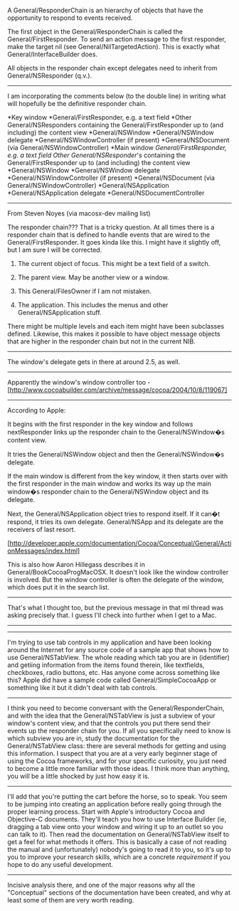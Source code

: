 

A General/ResponderChain is an hierarchy of objects that have the opportunity to respond to events received.

The first object in the General/ResponderChain is called the General/FirstResponder. To send an action message to the first responder, make the target nil (see General/NilTargetedAction). This is exactly what General/InterfaceBuilder does.

All objects in the responder chain except delegates need to inherit from General/NSResponder (q.v.).

----

I am incorporating the comments below (to the double line) in writing what will hopefully be the definitive responder chain.

*Key window
*General/FirstResponder, e.g. a text field
*Other General/NSResponder<nowiki/>s containing the General/FirstResponder up to (and including) the content view
*General/NSWindow
*General/NSWindow delegate
*General/NSWindowController (if present)
*General/NSDocument (via General/NSWindowController)
*Main window
*General/FirstResponder, e.g. a text field
*Other General/NSResponder**'s containing the General/FirstResponder up to (and including) the content view
*General/NSWindow
*General/NSWindow delegate
*General/NSWindowController (if present)
*General/NSDocument (via General/NSWindowController)
*General/NSApplication
*General/NSApplication delegate
*General/NSDocumentController

----

From Steven Noyes (via macosx-dev mailing list)

The responder chain??? That is a tricky question.  At all times there is 
a responder chain that is defined to handle events that are wired to the General/FirstResponder.  It goes kinda like this. I might have it slightly off, but I am sure I will be corrected.

1.  The current object of focus.  This might be a text field of a switch.

2.  The parent view.   May be another view or a window.

3.  This General/FilesOwner if I am not mistaken.

4.  The application.  This includes the menus and other General/NSApplication 
stuff.

There might be multiple levels and each item might have been subclasses defined.  Likewise, this makes it possible to have object message objects that are higher in the responder chain but not in the current NIB.

----

The window's delegate gets in there at around 2.5, as well.

----

Apparently the window's window controller too - [http://www.cocoabuilder.com/archive/message/cocoa/2004/10/8/119067]

----

According to Apple:

It begins with the first responder in the key window and follows nextResponder links up the responder chain to the General/NSWindow�s content view.

It tries the General/NSWindow object and then the General/NSWindow�s delegate.

If the main window is different from the key window, it then starts over with the first responder in the main window and works its way up the main window�s responder chain to the General/NSWindow object and its delegate.

Next, the General/NSApplication object tries to respond itself. If it can�t respond, it tries its own delegate. General/NSApp and its delegate are the receivers of last resort.

[http://developer.apple.com/documentation/Cocoa/Conceptual/General/ActionMessages/index.html]

This is also how Aaron Hillegass describes it in General/BookCocoaProgMacOSX. It doesn't look like the window controller is involved. But the window controller is often the delegate of the window, which does put it in the search list.

----

That's what I thought too, but the previous message in that ml thread was asking precisely that. I guess I'll check into further when I get to a Mac. 

----
----

I'm trying to use tab controls in my application and have been looking around the Internet for any source code of a sample app that shows how to use General/NSTabView. The whole reading which tab you are in (identifier) and getiing information from the items found therein, like textfields, checkboxes, radio buttons, etc. Has anyone come across something like this? Apple did have a sample code called General/SimpleCocoaApp or something like it but it didn't deal with tab controls.

----

I think you need to become conversant with the General/ResponderChain, and with the idea that the General/NSTabView is just a subview of your window's content view, and that the controls you put there send their events up the responder chain for you. If all you specifically need to know is which subview you are in, study the documentation for the General/NSTabView class: there are several methods for getting and using this information. I suspect that you are at a very early beginner stage of using the Cocoa frameworks, and for your specific curiosity, you just need to become a little more familiar with those ideas. I think more than anything, you will be a little shocked by just how easy it is.

----

I'll add that you're putting the cart before the horse, so to speak. You seem to be jumping into creating an application before really going through the proper learning process. Start with Apple's introductory Cocoa and Objective-C documents. They'll teach you how to use Interface Builder (ie, dragging a tab view onto your window and wiring it up to an outlet so you can talk to it). Then read the documentation on General/NSTabView itself to get a feel for what methods it offers. This is basically a case of not reading the manual and (unfortunately) nobody's going to read it to you, so it's up to you to improve your research skills, which are a concrete *requirement* if you hope to do any useful development.

----

Incisive analysis there, and one of the major reasons why all the "Conceptual" sections of the documentation have been created, and why at least some of them are very worth reading.